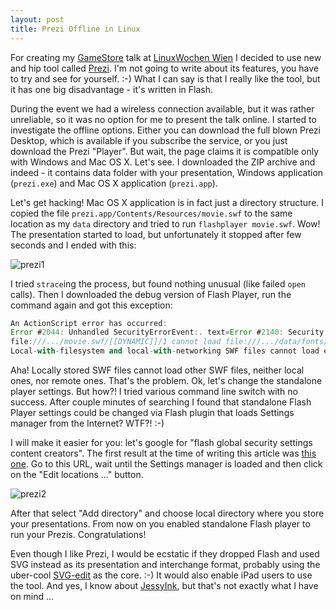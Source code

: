 ```yaml
---
layout: post
title: Prezi Offline in Linux
---
```


For creating my [GameStore](http://prezi.com/aoojwi_3tlzn/) talk at [LinuxWochen Wien](http://linuxwochen.at) I decided to use new and hip tool called [Prezi](http://prezi.com).  I'm not going to write about its features, you have to try and see for yourself. :-) What I can say is that I really like the tool, but it has one big disadvantage - it's written in Flash.

During the event we had a wireless connection available, but it was rather unreliable, so it was no option for me to present the talk online. I started to investigate the offline options. Either you can download the full blown Prezi Desktop, which is available if you subscribe the service, or you just download the Prezi "Player". But wait, the page claims it is compatible only with Windows and Mac OS X. Let's see. I downloaded the ZIP archive and indeed - it contains data folder with your presentation, Windows application (`prezi.exe`) and Mac OS X application (`prezi.app`).

Let's get hacking! Mac OS X application is in fact just a directory structure. I copied the file `prezi.app/Contents/Resources/movie.swf` to the same location as my `data` directory and tried to run `flashplayer movie.swf`. Wow! The presentation started to load, but unfortunately it stopped after few seconds and I ended with this:

![prezi1](/assets/prezi1.png)

I tried `strace`ing the process, but found nothing unusual (like failed `open` calls). Then I downloaded the debug version of Flash Player, run the command again and got this exception:

~~~actionscript
An ActionScript error has occurred:
Error #2044: Unhandled SecurityErrorEvent:. text=Error #2140: Security sandbox violation:
file:///.../movie.swf/[[DYNAMIC]]/1 cannot load file:///.../data/fonts/LiberationSerif-Regular.swf.
Local-with-filesystem and local-with-networking SWF files cannot load each other.
~~~

Aha! Locally stored SWF files cannot load other SWF files, neither local ones, nor remote ones. That's the problem.  Ok, let's change the standalone player settings. But how?! I tried various command line switch with no success. After couple minutes of searching I found that standalone Flash Player settings could be changed via Flash plugin that loads Settings manager from the Internet? WTF?! :-)

I will make it easier for you: let's google for "flash global security settings content creators". The first result at the time of writing this article was [this one](http://macromedia.com/support/documentation/en/flashplayer/help/settings_manager04a.html). Go to this URL, wait until the Settings manager is loaded and then click on the "Edit locations ..." button.

![prezi2](/assets/prezi2.png)

After that select "Add directory" and choose local directory where you store your presentations. From now on you enabled standalone Flash player to run your Prezis. Congratulations!

Even though I like Prezi, I would be ecstatic if they dropped Flash and used SVG instead as its presentation and interchange format, probably using the uber-cool [SVG-edit](https://github.com/SVG-Edit/svgedit) as the core. :-) It would also enable iPad users to use the tool. And yes, I know about [JessyInk](https://launchpad.net/jessyink), but that's not exactly what I have on mind ...
